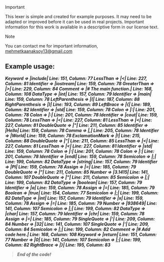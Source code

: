 > [!IMPORTANT]
> This lexer is simple and created for example purposes. It may need to be adapted or improved before it can be used in real projects. Important information for this work is available in a descriptive form in our license text.

> [!NOTE]
> You can contact me for important information, mehmetkaanaksoy13@gmail.com

## Example usage:

**_Keyword => |include|            Line: 151, Column: 77
LessThan => |<|                 Line: 227, Column: 81
Identifier => |iostream|                Line: 159, Column: 78
GreaterThan => |>|              Line: 229, Column: 84
Comment => |# The main function.|               Line: 168, Column: 108
DataType => |int|               Line: 157, Column: 79
Identifier => |main|            Line: 159, Column: 78
LeftParenthesis => |(|          Line: 187, Column: 88
RightParenthesis => |)|                 Line: 193, Column: 89
LeftBrace => |{|                Line: 189, Column: 82
Identifier => |std|             Line: 159, Column: 78
Colon => |:|            Line: 201, Column: 78
Colon => |:|            Line: 201, Column: 78
Identifier => |cout|            Line: 159, Column: 78
LessThan => |<|                 Line: 227, Column: 81
LessThan => |<|                 Line: 227, Column: 81
DoubleQuote => |"|              Line: 211, Column: 85
Identifier => |Hello|           Line: 159, Column: 78
Comma => |,|            Line: 205, Column: 78
Identifier => |World|           Line: 159, Column: 78
ExclamationMark => |!|          Line: 215, Column: 88
DoubleQuote => |"|              Line: 211, Column: 85
LessThan => |<|                 Line: 227, Column: 81
LessThan => |<|                 Line: 227, Column: 81
Identifier => |std|             Line: 159, Column: 78
Colon => |:|            Line: 201, Column: 78
Colon => |:|            Line: 201, Column: 78
Identifier => |endl|            Line: 159, Column: 78
Semicolon => |;|                Line: 199, Column: 82
DataType => |string|            Line: 157, Column: 79
Identifier => |PI|              Line: 159, Column: 78
Assign => |=|           Line: 185, Column: 79
DoubleQuote => |"|              Line: 211, Column: 85
Number => |3.1415|              Line: 141, Column: 107
DoubleQuote => |"|              Line: 211, Column: 85
Semicolon => |;|                Line: 199, Column: 82
DataType => |boolean|           Line: 157, Column: 79
Identifier => |a|               Line: 159, Column: 78
Assign => |=|           Line: 185, Column: 79
Boolean => |true|               Line: 154, Column: 77
Semicolon => |;|                Line: 199, Column: 82
DataType => |int|               Line: 157, Column: 79
Identifier => |x|               Line: 159, Column: 78
Assign => |=|           Line: 185, Column: 79
Number => |938649|              Line: 141, Column: 107
Semicolon => |;|                Line: 199, Column: 82
DataType => |char|              Line: 157, Column: 79
Identifier => |chr|             Line: 159, Column: 78
Assign => |=|           Line: 185, Column: 79
SingleQuote => |'|              Line: 209, Column: 84
Number => |32|          Line: 141, Column: 107
SingleQuote => |'|              Line: 209, Column: 84
Semicolon => |;|                Line: 199, Column: 82
Comment => |# Add code here.|           Line: 168, Column: 108
Keyword => |return|             Line: 151, Column: 77
Number => |0|           Line: 141, Column: 107
Semicolon => |;|                Line: 199, Column: 82
RightBrace => |}|               Line: 195, Column: 83_**

> **_End of the code!_**
